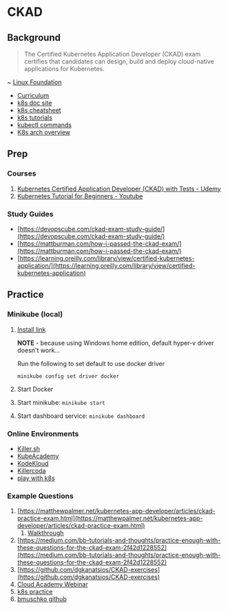 # CKAD

## Background

> The Certified Kubernetes Application Developer (CKAD) exam certifies that candidates can design, build and deploy cloud-native applications for Kubernetes.

~ [Linux Foundation](https://training.linuxfoundation.org/certification/certified-kubernetes-application-developer-ckad/)

* [Curriculum](https://github.com/cncf/curriculum)
* [k8s doc site](https://kubernetes.io/docs/home/)
* [k8s cheatsheet](https://kubernetes.io/docs/reference/kubectl/cheatsheet/)
* [k8s tutorials](https://kubernetes.io/docs/tutorials/kubernetes-basics/)
* [kubectl commands](https://kubernetes.io/docs/reference/generated/kubectl/kubectl-commands)
* [K8s arch overview](https://devopscube.com/kubernetes-architecture-explained/)

## Prep

### Courses

1. [Kubernetes Certified Application Developer (CKAD) with Tests - Udemy](https://www.udemy.com/course/certified-kubernetes-application-developer/)
1. [Kubernetes Tutorial for Beginners - Youtube](https://www.youtube.com/watch?v=X48VuDVv0do)

### Study Guides

* [https://devopscube.com/ckad-exam-study-guide/](https://devopscube.com/ckad-exam-study-guide/)
* [https://mattburman.com/how-i-passed-the-ckad-exam/](https://mattburman.com/how-i-passed-the-ckad-exam/)
* [https://learning.oreilly.com/library/view/certified-kubernetes-application/](https://learning.oreilly.com/library/view/certified-kubernetes-application)

## Practice

### Minikube (local)

1. [Install link]((https://minikube.sigs.k8s.io/docs/start/))

    **NOTE** - because using Windows home edition, default hyper-v driver doesn't work...

    Run the following to set default to use docker driver

    `minikube config set driver docker`
1. Start Docker
1. Start minikube: `minikube start`
1. Start dashboard service: `minikube dashboard`

### Online Environments

* [Killer.sh](https://killer.sh/ckad)
* [KubeAcademy](https://kube.academy/courses/ckad-practice/lessons/introduction)
* [KodeKloud](https://kodekloud.com/courses/kubernetes-challenges/)
* [Killercoda](https://killercoda.com/killer-shell-ckad)
* [play with k8s](https://labs.play-with-k8s.com/)

### Example Questions

1. [https://matthewpalmer.net/kubernetes-app-developer/articles/ckad-practice-exam.html](https://matthewpalmer.net/kubernetes-app-developer/articles/ckad-practice-exam.html)
    1. [Walkthrough](https://thospfuller.com/2020/11/09/answers-to-five-kubernetes-ckad-practice-questions-2021/)
1. [https://medium.com/bb-tutorials-and-thoughts/practice-enough-with-these-questions-for-the-ckad-exam-2f42d1228552](https://medium.com/bb-tutorials-and-thoughts/practice-enough-with-these-questions-for-the-ckad-exam-2f42d1228552) 
1. [https://github.com/dgkanatsios/CKAD-exercises](https://github.com/dgkanatsios/CKAD-exercises)
1. [Cloud Academy Webinar](https://www.youtube.com/watch?v=vWYtnP8rZ4I)
1. [k8s practice](https://github.com/StenlyTU/K8s-training-official)
1. [bmuschko github](https://github.com/bmuschko/ckad-prep)
